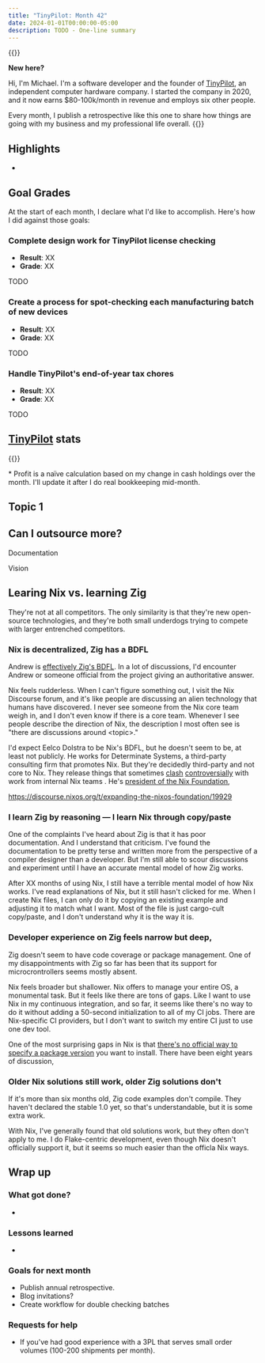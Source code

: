 ```yaml
---
title: "TinyPilot: Month 42"
date: 2024-01-01T00:00:00-05:00
description: TODO - One-line summary
---
```


{{<notice type="info">}}

**New here?**

Hi, I'm Michael. I'm a software developer and the founder of [TinyPilot](https://tinypilotkvm.com), an independent computer hardware company. I started the company in 2020, and it now earns $80-100k/month in revenue and employs six other people.

Every month, I publish a retrospective like this one to share how things are going with my business and my professional life overall.
{{</notice>}}

## Highlights

-

## Goal Grades

At the start of each month, I declare what I'd like to accomplish. Here's how I did against those goals:

### Complete design work for TinyPilot license checking

- **Result**: XX
- **Grade**: XX

TODO

### Create a process for spot-checking each manufacturing batch of new devices

- **Result**: XX
- **Grade**: XX

TODO

### Handle TinyPilot's end-of-year tax chores

- **Result**: XX
- **Grade**: XX

TODO

## [TinyPilot](https://tinypilotkvm.com/?ref=mtlynch.io) stats

{{<revenue-graph project="tinypilot">}}

\* Profit is a naïve calculation based on my change in cash holdings over the month. I'll update it after I do real bookkeeping mid-month.

## Topic 1

## Can I outsource more?

Documentation

Vision

## Learing Nix vs. learning Zig

They're not at all competitors. The only similarity is that they're new open-source technologies, and they're both small underdogs trying to compete with larger entrenched competitors.

### Nix is decentralized, Zig has a BDFL

Andrew is [effectively Zig's BDFL](https://kristoff.it/blog/interfacing-with-zig/). In a lot of discussions, I'd encounter Andrew or someone official from the project giving an authoritative answer.

Nix feels rudderless. When I can't figure something out, I visit the Nix Discourse forum, and it's like people are discussing an alien technology that humans have discovered. I never see someone from the Nix core team weigh in, and I don't even know if there is a core team. Whenever I see people describe the direction of Nix, the description I most often see is "there are discussions around &lt;topic&gt;."

I'd expect Eelco Dolstra to be Nix's BDFL, but he doesn't seem to be, at least not publicly. He works for Determinate Systems, a third-party consulting firm that promotes Nix. But they're decidedly third-party and not core to Nix. They release things that sometimes [clash](https://discourse.nixos.org/t/introducing-flakehub/32044/3?u=mtlynch) [controversially](https://discourse.nixos.org/t/parting-from-the-documentation-team/24900?u=mtlynch) with work from internal Nix teams . He's [president of the Nix Foundation](https://discourse.nixos.org/t/expanding-the-nixos-foundation/19929),

https://discourse.nixos.org/t/expanding-the-nixos-foundation/19929

### I learn Zig by reasoning &mdash; I learn Nix through copy/paste

One of the complaints I've heard about Zig is that it has poor documentation. And I understand that criticism. I've found the documentation to be pretty terse and written more from the perspective of a compiler designer than a developer. But I'm still able to scour discussions and experiment until I have an accurate mental model of how Zig works.

After XX months of using Nix, I still have a terrible mental model of how Nix works. I've read explanations of Nix, but it still hasn't clicked for me. When I create Nix files, I can only do it by copying an existing example and adjusting it to match what I want. Most of the file is just cargo-cult copy/paste, and I don't understand why it is the way it is.

### Developer experience on Zig feels narrow but deep,

Zig doesn't seem to have code coverage or package management. One of my disappointments with Zig so far has been that its support for microcrontrollers seems mostly absent.

Nix feels broader but shallower. Nix offers to manage your entire OS, a monumental task. But it feels like there are tons of gaps. Like I want to use Nix in my continuous integration, and so far, it seems like there's no way to do it without adding a 50-second initialization to all of my CI jobs. There are Nix-specific CI providers, but I don't want to switch my entire CI just to use one dev tool.

One of the most surprising gaps in Nix is that [there's no official way to specify a package version](https://github.com/NixOS/nixpkgs/issues/9682) you want to install. There have been eight years of discussion,

### Older Nix solutions still work, older Zig solutions don't

If it's more than six months old, Zig code examples don't compile. They haven't declared the stable 1.0 yet, so that's understandable, but it is some extra work.

With Nix, I've generally found that old solutions work, but they often don't apply to me. I do Flake-centric development, even though Nix doesn't officially support it, but it seems so much easier than the officla Nix ways.

## Wrap up

### What got done?

-

### Lessons learned

-

### Goals for next month

- Publish annual retrospective.
- Blog invitations?
- Create workflow for double checking batches

### Requests for help

- If you've had good experience with a 3PL that serves small order volumes (100-200 shipments per month).

